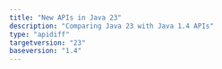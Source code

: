 ```yaml
---
title: "New APIs in Java 23"
description: "Comparing Java 23 with Java 1.4 APIs"
type: "apidiff"
targetversion: "23"
baseversion: "1.4"
---
```

